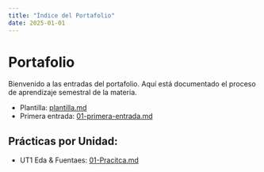 ```yaml
---
title: "Índice del Portafolio"
date: 2025-01-01
---
```


# Portafolio

Bienvenido a las entradas del portafolio. Aquí está documentado el proceso de aprendizaje semestral de la materia.

- Plantilla: [plantilla.md](plantilla.md)
- Primera entrada: [01-primera-entrada.md](01-primera-entrada.md)

## **Prácticas por Unidad:**
- UT1 Eda & Fuentaes: [01-Pracitca.md](01-Practica.md)

